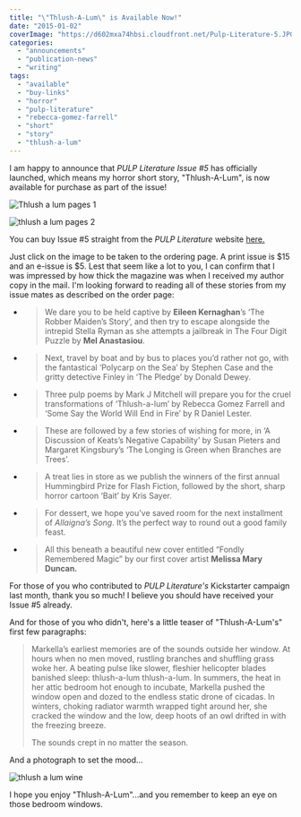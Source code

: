 ```yaml
---
title: "\"Thlush-A-Lum\" is Available Now!"
date: "2015-01-02"
coverImage: "https://d602mxa74hbsi.cloudfront.net/Pulp-Literature-5.JPG"
categories:
  - "announcements"
  - "publication-news"
  - "writing"
tags:
  - "available"
  - "buy-links"
  - "horror"
  - "pulp-literature"
  - "rebecca-gomez-farrell"
  - "short"
  - "story"
  - "thlush-a-lum"
---
```


I am happy to announce that _PULP Literature Issue #5_ has officially launched, which means my horror short story, "Thlush-A-Lum", is now available for purchase as part of the issue!

![Thlush a lum pages 1](https://d2ypg8o05lff0b.cloudfront.net/wp-content/uploads/sites/3/2015/01/Thlush-a-lum-pages-1-375x500.jpg)

![thlush a lum pages 2](https://d2ypg8o05lff0b.cloudfront.net/wp-content/uploads/sites/3/2015/01/thlush-a-lum-pages-2-375x500.jpg)

You can buy Issue #5 straight from the _PULP Literature_ website
[here.](http://pulpliterature.com/upcoming-issues/issue-5-winter-2015/)

Just click on the image to be taken to the ordering page. A print issue is $15 and an e-issue is $5. Lest that seem like a lot to you, I can confirm that I was impressed by how thick the magazine was when I received my author copy in the mail. I'm looking forward to reading all of these stories from my issue mates as described on the order page:

- > We dare you to be held captive by **Eileen Kernaghan**’s ‘The Robber Maiden’s Story’, and then try to escape alongside the intrepid Stella Ryman as she attempts a jailbreak in The Four Digit Puzzle by **Mel Anastasiou**.

- > Next, travel by boat and by bus to places you’d rather not go, with the fantastical ‘Polycarp on the Sea’ by Stephen Case and the gritty detective Finley in ‘The Pledge’ by Donald Dewey.

- > Three pulp poems by Mark J Mitchell will prepare you for the cruel transformations of ‘Thlush-a-lum’ by Rebecca Gomez Farrell and ‘Some Say the World Will End in Fire’ by R Daniel Lester.

- > These are followed by a few stories of wishing for more, in ‘A Discussion of Keats’s Negative Capability’ by Susan Pieters and Margaret Kingsbury’s ‘The Longing is Green when Branches are Trees’.

- > A treat lies in store as we publish the winners of the first annual Hummingbird Prize for Flash Fiction, followed by the short, sharp horror cartoon ‘Bait’ by Kris Sayer.

- > For dessert, we hope you’ve saved room for the next installment of _Allaigna’s Song_. It’s the perfect way to round out a good family feast.

- > All this beneath a beautiful new cover entitled “Fondly Remembered Magic” by our first cover artist **Melissa Mary Duncan.**


For those of you who contributed to _PULP Literature's_ Kickstarter campaign last month, thank you so much! I believe you should have received your Issue #5 already.

And for those of you who didn't, here's a little teaser of "Thlush-A-Lum's" first few paragraphs:

> Markella’s earliest memories are of the sounds outside her window. At hours when no men moved, rustling branches and shuffling grass woke her. A beating pulse like slower, fleshier helicopter blades banished sleep: thlush-a-lum thlush-a-lum. In summers, the heat in her attic bedroom hot enough to incubate, Markella pushed the window open and dozed to the endless static drone of cicadas. In winters, choking radiator warmth wrapped tight around her, she cracked the window and the low, deep hoots of an owl drifted in with the freezing breeze.
>
> The sounds crept in no matter the season.

And a photograph to set the mood...

![thlush a lum wine](https://d2ypg8o05lff0b.cloudfront.net/wp-content/uploads/sites/3/2015/01/thlush-a-lum-wine-500x500.jpg)

I hope you enjoy "Thlush-A-Lum"...and you remember to keep an eye on those bedroom windows.

